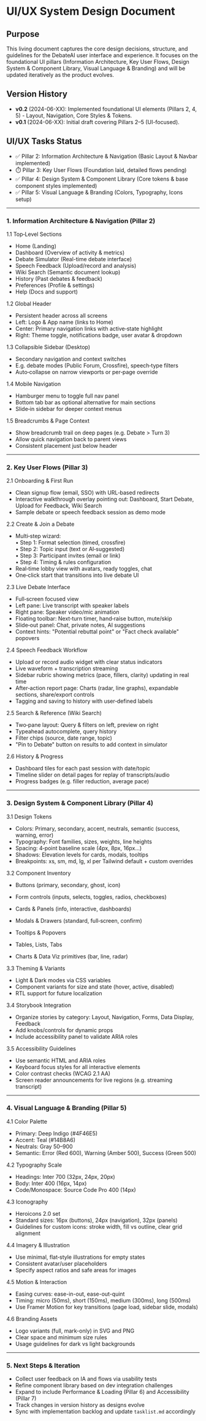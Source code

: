 # UI/UX System Design Document

## Purpose
This living document captures the core design decisions, structure, and guidelines for the DebateAI user interface and experience. It focuses on the foundational UI pillars (Information Architecture, Key User Flows, Design System & Component Library, Visual Language & Branding) and will be updated iteratively as the product evolves.

## Version History
- **v0.2** (2024-06-XX): Implemented foundational UI elements (Pillars 2, 4, 5) - Layout, Navigation, Core Styles & Tokens.
- **v0.1** (2024-06-XX): Initial draft covering Pillars 2–5 (UI-focused).  

## UI/UX Tasks Status
- ✅ Pillar 2: Information Architecture & Navigation (Basic Layout & Navbar implemented)
- ⏱️ Pillar 3: Key User Flows (Foundation laid, detailed flows pending)
- ✅ Pillar 4: Design System & Component Library (Core tokens & base component styles implemented)
- ✅ Pillar 5: Visual Language & Branding (Colors, Typography, Icons setup)

---

### 1. Information Architecture & Navigation (Pillar 2)
1.1 Top‑Level Sections
- Home (Landing)  
- Dashboard (Overview of activity & metrics)  
- Debate Simulator (Real-time debate interface)  
- Speech Feedback (Upload/record and analysis)  
- Wiki Search (Semantic document lookup)  
- History (Past debates & feedback)  
- Preferences (Profile & settings)  
- Help (Docs and support)

1.2 Global Header
- Persistent header across all screens  
- Left: Logo & App name (links to Home)  
- Center: Primary navigation links with active‑state highlight  
- Right: Theme toggle, notifications badge, user avatar & dropdown

1.3 Collapsible Sidebar (Desktop)
- Secondary navigation and context switches  
- E.g. debate modes (Public Forum, Crossfire), speech‐type filters  
- Auto‑collapse on narrow viewports or per‑page override

1.4 Mobile Navigation
- Hamburger menu to toggle full nav panel  
- Bottom tab bar as optional alternative for main sections  
- Slide‑in sidebar for deeper context menus

1.5 Breadcrumbs & Page Context
- Show breadcrumb trail on deep pages (e.g. Debate > Turn 3)  
- Allow quick navigation back to parent views  
- Consistent placement just below header

---

### 2. Key User Flows (Pillar 3)
2.1 Onboarding & First Run
- Clean signup flow (email, SSO) with URL‑based redirects  
- Interactive walkthrough overlay pointing out: Dashboard, Start Debate, Upload for Feedback, Wiki Search  
- Sample debate or speech feedback session as demo mode

2.2 Create & Join a Debate
- Multi‑step wizard:  
  • Step 1: Format selection (timed, crossfire)  
  • Step 2: Topic input (text or AI‑suggested)  
  • Step 3: Participant invites (email or link)  
  • Step 4: Timing & rules configuration  
- Real‑time lobby view with avatars, ready toggles, chat
- One‑click start that transitions into live debate UI

2.3 Live Debate Interface
- Full‑screen focused view  
- Left pane: Live transcript with speaker labels  
- Right pane: Speaker video/mic animation  
- Floating toolbar: Next‑turn timer, hand‑raise button, mute/skip  
- Slide‑out panel: Chat, private notes, AI suggestions
- Context hints: "Potential rebuttal point" or "Fact check available" popovers

2.4 Speech Feedback Workflow
- Upload or record audio widget with clear status indicators  
- Live waveform + transcription streaming  
- Sidebar rubric showing metrics (pace, fillers, clarity) updating in real time  
- After‑action report page: Charts (radar, line graphs), expandable sections, share/export controls
- Tagging and saving to history with user‑defined labels

2.5 Search & Reference (Wiki Search)
- Two‑pane layout: Query & filters on left, preview on right  
- Typeahead autocomplete, query history  
- Filter chips (source, date range, topic)  
- "Pin to Debate" button on results to add context in simulator

2.6 History & Progress
- Dashboard tiles for each past session with date/topic  
- Timeline slider on detail pages for replay of transcripts/audio  
- Progress badges (e.g. filler reduction, average pace)

---

### 3. Design System & Component Library (Pillar 4)
3.1 Design Tokens
- Colors: Primary, secondary, accent, neutrals, semantic (success, warning, error)  
- Typography: Font families, sizes, weights, line heights  
- Spacing: 4‑point baseline scale (4px, 8px, 16px…)  
- Shadows: Elevation levels for cards, modals, tooltips  
- Breakpoints: xs, sm, md, lg, xl per Tailwind default + custom overrides

3.2 Component Inventory
- Buttons (primary, secondary, ghost, icon)  
- Form controls (inputs, selects, toggles, radios, checkboxes)  
- Cards & Panels (info, interactive, dashboards)  
- Modals & Drawers (standard, full‑screen, confirm)  
- Tooltips & Popovers  
- Tables, Lists, Tabs
  
- Charts & Data Viz primitives (bar, line, radar)

3.3 Theming & Variants
- Light & Dark modes via CSS variables  
- Component variants for size and state (hover, active, disabled)  
- RTL support for future localization

3.4 Storybook Integration
- Organize stories by category: Layout, Navigation, Forms, Data Display, Feedback  
- Add knobs/controls for dynamic props  
- Include accessibility panel to validate ARIA roles

3.5 Accessibility Guidelines
- Use semantic HTML and ARIA roles  
- Keyboard focus styles for all interactive elements  
- Color contrast checks (WCAG 2.1 AA)  
- Screen reader announcements for live regions (e.g. streaming transcript)

---

### 4. Visual Language & Branding (Pillar 5)
4.1 Color Palette
- Primary: Deep Indigo (#4F46E5)  
- Accent: Teal (#14B8A6)  
- Neutrals: Gray 50–900  
- Semantic: Error (Red 600), Warning (Amber 500), Success (Green 500)

4.2 Typography Scale
- Headings: Inter 700 (32px, 24px, 20px)  
- Body: Inter 400 (16px, 14px)  
- Code/Monospace: Source Code Pro 400 (14px)

4.3 Iconography
- Heroicons 2.0 set  
- Standard sizes: 16px (buttons), 24px (navigation), 32px (panels)  
- Guidelines for custom icons: stroke width, fill vs outline, clear grid alignment

4.4 Imagery & Illustration
- Use minimal, flat‑style illustrations for empty states  
- Consistent avatar/user placeholders  
- Specify aspect ratios and safe areas for images

4.5 Motion & Interaction
- Easing curves: ease-in-out, ease-out-quint  
- Timing: micro (50ms), short (150ms), medium (300ms), long (500ms)  
- Use Framer Motion for key transitions (page load, sidebar slide, modals)

4.6 Branding Assets
- Logo variants (full, mark-only) in SVG and PNG  
- Clear space and minimum size rules  
- Usage guidelines for dark vs light backgrounds

---

### 5. Next Steps & Iteration
- Collect user feedback on IA and flows via usability tests  
- Refine component library based on dev integration challenges  
- Expand to include Performance & Loading (Pillar 6) and Accessibility (Pillar 7)  
- Track changes in version history as designs evolve  
- Sync with implementation backlog and update `tasklist.md` accordingly  